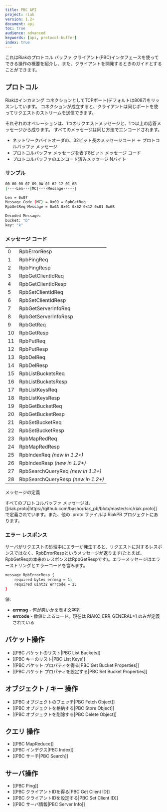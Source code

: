```yaml
---
title: PBC API
project: riak
version: 1.2+
document: api
toc: true
audience: advanced
keywords: [api, protocol-buffer]
index: true
---
```


これはRiakのプロトコル バッファ クライアント(PBC)インタフェースを使ってできる操作の概要を紹介し、また、クライアントを開発するときのガイドとすることができます。

## プロトコル

Riakはインカミング コネクションとしてTCPポート(デフォルトは8087)をリッスンしています。
コネクションが成立すると、クライアントは同じポートを使ってリクエストのストリームを送信できます。

それぞれのオペレーションは、1つのリクエストメッセージと、1つ以上の応答メッセージから成ります。
すべてのメッセージは同じ方法でエンコードされます。
* ネットワークバイトオーダの、32ビット長のメッセージコード ＋ プロトコルバッファ メッセージ
* プロトコルバッファ メッセージを表す8ビット メッセージ コード
* プロトコルバッファのエンコード済みメッセージ Nバイト

### サンプル


```bash
00 00 00 07 09 0A 01 62 12 01 6B
|----Len---|MC|----Message-----|

Len = 0x07
Message Code (MC) = 0x09 = RpbGetReq
RpbGetReq Message = 0x0A 0x01 0x62 0x12 0x01 0x6B

Decoded Message:
bucket: "b"
key: "k"
```


### メッセージ コード

<table>
<tr><td>0</td><td>RpbErrorResp</td></tr>
<tr><td>1</td><td>RpbPingReq</td></tr>
<tr><td>2</td><td>RpbPingResp</td></tr>
<tr><td>3</td><td>RpbGetClientIdReq</td></tr>
<tr><td>4</td><td>RpbGetClientIdResp</td></tr>
<tr><td>5</td><td>RpbSetClientIdReq</td></tr>
<tr><td>6</td><td>RpbSetClientIdResp</td></tr>
<tr><td>7</td><td>RpbGetServerInfoReq</td></tr>
<tr><td>8</td><td>RpbGetServerInfoResp</td></tr>
<tr><td>9</td><td>RpbGetReq</td></tr>
<tr><td>10</td><td>RpbGetResp</td></tr>
<tr><td>11</td><td>RpbPutReq</td></tr>
<tr><td>12</td><td>RpbPutResp</td></tr>
<tr><td>13</td><td>RpbDelReq</td></tr>
<tr><td>14</td><td>RpbDelResp</td></tr>
<tr><td>15</td><td>RpbListBucketsReq</td></tr>
<tr><td>16</td><td>RpbListBucketsResp</td></tr>
<tr><td>17</td><td>RpbListKeysReq</td></tr>
<tr><td>18</td><td>RpbListKeysResp</td></tr>
<tr><td>19</td><td>RpbGetBucketReq</td></tr>
<tr><td>20</td><td>RpbGetBucketResp</td></tr>
<tr><td>21</td><td>RpbSetBucketReq</td></tr>
<tr><td>22</td><td>RpbSetBucketResp</td></tr>
<tr><td>23</td><td>RpbMapRedReq</td></tr>
<tr><td>24</td><td>RpbMapRedResp</td></tr>
<tr><td>25</td><td>RpbIndexReq <i>(new in 1.2+)</i></td></tr>
<tr><td>26</td><td>RpbIndexResp <i>(new in 1.2+)</i></td></tr>
<tr><td>27</td><td>RpbSearchQueryReq <i>(new in 1.2+)</i></td></tr>
<tr><td>28</td><td>RbpSearchQueryResp <i>(new in 1.2+)</i></td></tr>
</table>


<div class="info"><div class="title">メッセージの定義</div>
<p>すべてのプロトコルバッファ メッセージは、[[riak.proto|https://github.com/basho/riak_pb/blob/master/src/riak.proto]] で定義されています。また、他の .proto ファイルは RiakPB プロジェクトにあります。</p>
</div>


### エラー レスポンス

サーバがリクエストの処理中にエラーが発生すると、リクエストに対するレスポンスではなく、RpbErrorRespというメッセージが返ります(たとえば、RpbGetReqの本来のレスポンスはRpbGetRespです)。エラーメッセージはエラーストリングとエラーコードを含みます。

```bash
message RpbErrorResp {
    required bytes errmsg = 1;
    required uint32 errcode = 2;
}
```

値:

* **errmsg** - 何が悪いかを表す文字列
* **errcode** - 数値によるコード。現在は RIAKC_ERR_GENERAL=1 のみが定義されている

## バケット操作

* [[PBC バケットのリスト|PBC List Buckets]]
* [[PBC キーのリスト|PBC List Keys]]
* [[PBC バケット プロパティを得る|PBC Get Bucket Properties]]
* [[PBC バケット プロパティを設定する|PBC Set Bucket Properties]]

## オブジェクト / キー 操作

* [[PBC オブジェクトのフェッチ|PBC Fetch Object]]
* [[PBC オブジェクトを格納する|PBC Store Object]]
* [[PBC オブジェクトを削除する|PBC Delete Object]]

## クエリ 操作

* [[PBC MapReduce]]
* [[PBC インデクス|PBC Index]]
* [[PBC サーチ|PBC Search]]

## サーバ操作

* [[PBC Ping]]
* [[PBC クライアントIDを得る|PBC Get Client ID]]
* [[PBC クライアントIDを設定する|PBC Set Client ID]]
* [[PBC サーバ情報|PBC Server Info]]
